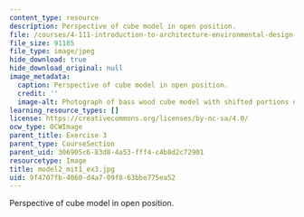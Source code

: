 ```yaml
---
content_type: resource
description: Perspective of cube model in open position.
file: /courses/4-111-introduction-to-architecture-environmental-design-spring-2014/9f4707fb4060d4a709f863bbe775ea52_model2_mit1_ex3.jpg
file_size: 91185
file_type: image/jpeg
hide_download: true
hide_download_original: null
image_metadata:
  caption: Perspective of cube model in open position.
  credit: ''
  image-alt: Photograph of bass wood cube model with shifted portions of the cube.
learning_resource_types: []
license: https://creativecommons.org/licenses/by-nc-sa/4.0/
ocw_type: OCWImage
parent_title: Exercise 3
parent_type: CourseSection
parent_uid: 306905c6-83d8-4a53-fff4-c4b8d2c72901
resourcetype: Image
title: model2_mit1_ex3.jpg
uid: 9f4707fb-4060-d4a7-09f8-63bbe775ea52
---
```

Perspective of cube model in open position.